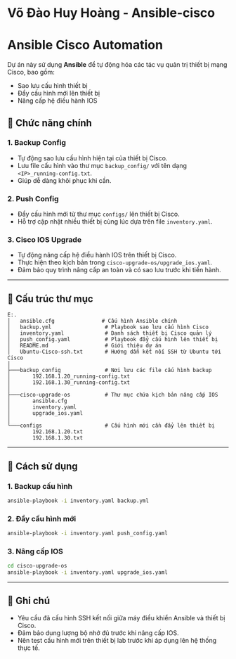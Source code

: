 # Võ Đào Huy Hoàng - Ansible-cisco

# Ansible Cisco Automation

Dự án này sử dụng **Ansible** để tự động hóa các tác vụ quản trị thiết bị mạng Cisco, bao gồm:
- Sao lưu cấu hình thiết bị
- Đẩy cấu hình mới lên thiết bị
- Nâng cấp hệ điều hành IOS

## 📌 Chức năng chính

### 1. Backup Config
- Tự động sao lưu cấu hình hiện tại của thiết bị Cisco.
- Lưu file cấu hình vào thư mục `backup_config/` với tên dạng `<IP>_running-config.txt`.
- Giúp dễ dàng khôi phục khi cần.

### 2. Push Config
- Đẩy cấu hình mới từ thư mục `configs/` lên thiết bị Cisco.
- Hỗ trợ cập nhật nhiều thiết bị cùng lúc dựa trên file `inventory.yaml`.

### 3. Cisco IOS Upgrade
- Tự động nâng cấp hệ điều hành IOS trên thiết bị Cisco.
- Thực hiện theo kịch bản trong `cisco-upgrade-os/upgrade_ios.yaml`.
- Đảm bảo quy trình nâng cấp an toàn và có sao lưu trước khi tiến hành.

---

## 📂 Cấu trúc thư mục

```plaintext
E:.
│   ansible.cfg               # Cấu hình Ansible chính
│   backup.yml                 # Playbook sao lưu cấu hình Cisco
│   inventory.yaml             # Danh sách thiết bị Cisco quản lý
│   push_config.yaml           # Playbook đẩy cấu hình lên thiết bị
│   README.md                  # Giới thiệu dự án
│   Ubuntu-Cisco-ssh.txt       # Hướng dẫn kết nối SSH từ Ubuntu tới Cisco
│
├───backup_config              # Nơi lưu các file cấu hình backup
│       192.168.1.20_running-config.txt
│       192.168.1.30_running-config.txt
│
├───cisco-upgrade-os           # Thư mục chứa kịch bản nâng cấp IOS
│       ansible.cfg
│       inventory.yaml
│       upgrade_ios.yaml
│
└───configs                    # Cấu hình mới cần đẩy lên thiết bị
        192.168.1.20.txt
        192.168.1.30.txt
````

---

## 🚀 Cách sử dụng

### 1. Backup cấu hình

```bash
ansible-playbook -i inventory.yaml backup.yml
```

### 2. Đẩy cấu hình mới

```bash
ansible-playbook -i inventory.yaml push_config.yaml
```

### 3. Nâng cấp IOS

```bash
cd cisco-upgrade-os
ansible-playbook -i inventory.yaml upgrade_ios.yaml
```

---

## 📄 Ghi chú

* Yêu cầu đã cấu hình SSH kết nối giữa máy điều khiển Ansible và thiết bị Cisco.
* Đảm bảo dung lượng bộ nhớ đủ trước khi nâng cấp IOS.
* Nên test cấu hình mới trên thiết bị lab trước khi áp dụng lên hệ thống thực tế.

